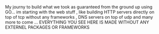 My journy to build what we took as guaranteed from the ground up using GO...
im starting with the web stuff , like building HTTP servers directly on top of tcp without any frameworks , DNS servers on top of udp and many more to come ...
EVERYTHING YOU SEE HERE IS MADE WITHOUT ANY EXTERNEL PACKAGES OR FRAMEWORKS
